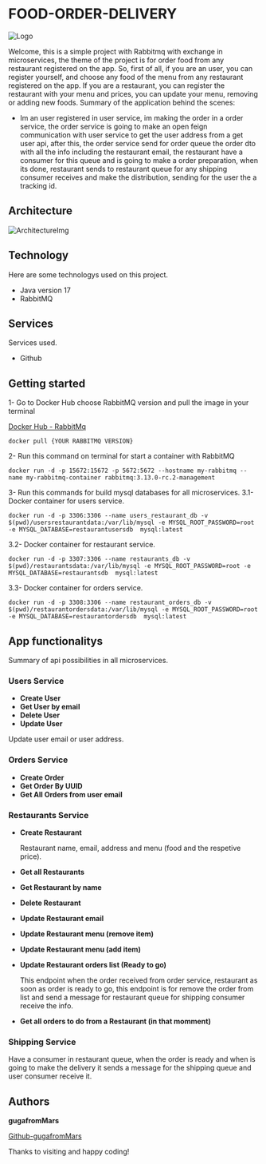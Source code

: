 # FOOD-ORDER-DELIVERY

![Logo](https://github.com/gugafromMARS/sb-rabbitmq-mcs/assets/116969206/0e81fe59-45cf-43b3-bb5d-14f75813b434)


Welcome, this is a simple project with Rabbitmq with exchange in microservices, the theme of the project is for order food from any restaurant registered on the app.
So, first of all, if you are an user, you can register yourself, and choose any food of the menu from any restaurant registered on the app.
If you are a restaurant, you can register the restaurant with your menu and prices, you can update your menu, removing or adding new foods.
Summary of the application behind the scenes: 
- Im an user registered in user service, im making the order in a order service, the order service is going to make an open feign communication with user service to get the user address from a get user api,
  after this, the order service send for order queue the order dto with all the info including the restaurant email, the restaurant have a consumer for this queue and is going to make a order preparation, when its done, restaurant sends to
restaurant queue for any shipping consumer receives and make the distribution, sending for the user the a tracking id. 

## Architecture

![ArchitectureImg](https://github.com/gugafromMARS/FoodProject-Rabbitmq/assets/116969206/e151066a-873d-4eec-927a-04e5afeb08f8)


## Technology

Here are some technologys used on this project.

* Java version 17
* RabbitMQ

## Services

Services used.

* Github
  
## Getting started

1- Go to Docker Hub choose RabbitMQ version and pull the image in your terminal

[Docker Hub - RabbitMq](https://hub.docker.com/_/rabbitmq)

```shell script
docker pull {YOUR RABBITMQ VERSION}
```

2- Run this command on terminal for start a container with RabbitMQ
```shell script
docker run -d -p 15672:15672 -p 5672:5672 --hostname my-rabbitmq --name my-rabbitmq-container rabbitmq:3.13.0-rc.2-management
```

3- Run this commands for build mysql databases for all microservices.
3.1- Docker container for users service. 
```shell script
docker run -d -p 3306:3306 --name users_restaurant_db -v $(pwd)/usersrestaurantdata:/var/lib/mysql -e MYSQL_ROOT_PASSWORD=root -e MYSQL_DATABASE=restaurantusersdb  mysql:latest
```

3.2- Docker container for restaurant service. 
```shell script
docker run -d -p 3307:3306 --name restaurants_db -v $(pwd)/restaurantsdata:/var/lib/mysql -e MYSQL_ROOT_PASSWORD=root -e MYSQL_DATABASE=restaurantsdb  mysql:latest
```

3.3- Docker container for orders service. 
```shell script
docker run -d -p 3308:3306 --name restaurant_orders_db -v $(pwd)/restaurantordersdata:/var/lib/mysql -e MYSQL_ROOT_PASSWORD=root -e MYSQL_DATABASE=restaurantordersdb  mysql:latest
```

## App functionalitys

Summary of api possibilities in all microservices.

### Users Service
* **Create User**
* **Get User by email**
* **Delete User**
* **Update User**
  
Update user email or user address.

### Orders Service
* **Create Order**
* **Get Order By UUID**
* **Get All Orders from user email**

### Restaurants Service
* **Create Restaurant**
 
  Restaurant name, email, address and menu (food and the respetive price).
* **Get all Restaurants**
* **Get Restaurant by name**
* **Delete Restaurant**
* **Update Restaurant email**
* **Update Restaurant menu (remove item)**
* **Update Restaurant menu (add item)**
* **Update Restaurant orders list (Ready to go)**
  
  This endpoint when the order received from order service, restaurant as soon as order is ready to go, this endpoint is for remove the order from list and send a message for restaurant queue for shipping consumer receive the info.
* **Get all orders to do from a Restaurant (in that momment)**

### Shipping Service

Have a consumer in restaurant queue, when the order is ready and when is going to make the delivery it sends a message for the shipping queue and user consumer receive it.

## Authors

**gugafromMars**

[Github-gugafromMars](https://github.com/gugafromMARS)

Thanks to visiting and happy coding!
